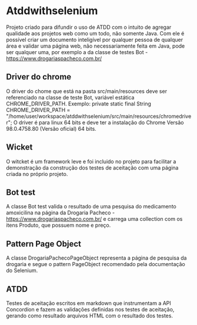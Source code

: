 # Atddwithselenium
Projeto criado para difundir o uso de ATDD com o intuito de agregar qualidade aos projetos web como um todo, não somente Java.
Com ele é possível criar um documento inteligível por qualquer pessoa de qualquer área e validar uma página web, não necessariamente feita em Java, pode ser qualquer uma, por exemplo a da classe de testes Bot - https://www.drogariaspacheco.com.br/

## Driver do chrome
O driver do chome que está na pasta src/main/resources deve ser referenciado na classe de teste Bot, variável estática CHROME_DRIVER_PATH.
Exemplo: private static final String CHROME_DRIVER_PATH = "/home/user/workspace/atddwithselenium/src/main/resources/chromedriver";
O driver é para linux 64 bits e deve ter a instalação do Chrome Versão 98.0.4758.80 (Versão oficial) 64 bits.

## Wicket
O witcket é um framework leve e foi incluido no projeto para facilitar a demonstração da construção dos testes de aceitação com uma página criada no próprio projeto.

## Bot test
A classe Bot test valida o resultado de uma pesquisa do medicamento amoxicilina na página da Drogaria Pacheco - https://www.drogariaspacheco.com.br/ e carrega uma collection com os itens Produto, que possuem nome e preço.

## Pattern Page Object
A classe DrogariaPachecoPageObject representa a página de pesquisa da drogaria e segue o pattern PageObject recomendado pela documentação do Selenium.

## ATDD
Testes de aceitação escritos em markdown que instrumentam a API Concordion e fazem as validações definidas nos testes de aceitação, gerando como resultado arquivos HTML com o resultado dos testes.
